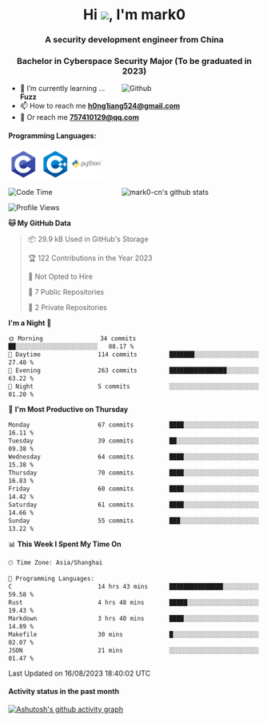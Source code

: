 <h1 align="center">Hi <img src="https://raw.githubusercontent.com/iampavangandhi/iampavangandhi/master/gifs/Hi.gif" width="30px">, I'm mark0</h1>

<h3 align="center">A security development engineer from China</h3>
<h3 align="center">Bachelor in Cyberspace Security Major (To be graduated in 2023)</h3>

<img width="55%" align="right" alt="Github" src="https://raw.githubusercontent.com/onimur/.github/master/.resources/git-header.svg" />

<!-- - 🔭 I’m currently working on **vKarma Webapp** -->
<!-- - 💬 Ask me about ... **Web Develpoment** -->
<!-- - 😄 Employement ... **Open for intern opportunities** -->
<!-- - ⚡ Fun fact ... **Anime**❤ -->
- 🌱 I’m currently learning ... **Fuzz**
- 📫 How to reach me **h0ng1iang524@gmail.com**
- 📨 Or reach me **757410129@qq.com**

<h4>Programming Languages: </h4>
<p align="left">
 <img style="margin: auto;" src="https://raw.githubusercontent.com/sachinverma53121/sachinverma53121/master/icons/c.png" alt=c width="60" height="60"/>
 <img style="margin: auto;" src="https://raw.githubusercontent.com/sachinverma53121/sachinverma53121/master/icons/cpp.png" alt=cplusplus width="60" height="60"/>
 <img style="margin: auto;" src="https://raw.githubusercontent.com/sachinverma53121/sachinverma53121/master/icons/python.png" alt=python width="60" height="60"/>
</p>


<img width="55%" align="right" alt="mark0-cn's github stats" src="https://github-readme-stats.vercel.app/api?username=mark0-cn&show_icons=true&hide_border=true" />

<!--START_SECTION:waka-->
![Code Time](http://img.shields.io/badge/Code%20Time-1%2C154%20hrs%2044%20mins-blue)

![Profile Views](http://img.shields.io/badge/Profile%20Views-1-blue)

**🐱 My GitHub Data** 

> 📦 29.9 kB Used in GitHub's Storage 
 > 
> 🏆 122 Contributions in the Year 2023
 > 
> 🚫 Not Opted to Hire
 > 
> 📜 7 Public Repositories 
 > 
> 🔑 2 Private Repositories 
 > 
**I'm a Night 🦉** 

```text
🌞 Morning                34 commits          ██░░░░░░░░░░░░░░░░░░░░░░░   08.17 % 
🌆 Daytime                114 commits         ███████░░░░░░░░░░░░░░░░░░   27.40 % 
🌃 Evening                263 commits         ████████████████░░░░░░░░░   63.22 % 
🌙 Night                  5 commits           ░░░░░░░░░░░░░░░░░░░░░░░░░   01.20 % 
```
📅 **I'm Most Productive on Thursday** 

```text
Monday                   67 commits          ████░░░░░░░░░░░░░░░░░░░░░   16.11 % 
Tuesday                  39 commits          ██░░░░░░░░░░░░░░░░░░░░░░░   09.38 % 
Wednesday                64 commits          ████░░░░░░░░░░░░░░░░░░░░░   15.38 % 
Thursday                 70 commits          ████░░░░░░░░░░░░░░░░░░░░░   16.83 % 
Friday                   60 commits          ████░░░░░░░░░░░░░░░░░░░░░   14.42 % 
Saturday                 61 commits          ████░░░░░░░░░░░░░░░░░░░░░   14.66 % 
Sunday                   55 commits          ███░░░░░░░░░░░░░░░░░░░░░░   13.22 % 
```


📊 **This Week I Spent My Time On** 

```text
🕑︎ Time Zone: Asia/Shanghai

💬 Programming Languages: 
C                        14 hrs 43 mins      ███████████████░░░░░░░░░░   59.58 % 
Rust                     4 hrs 48 mins       █████░░░░░░░░░░░░░░░░░░░░   19.43 % 
Markdown                 3 hrs 40 mins       ████░░░░░░░░░░░░░░░░░░░░░   14.89 % 
Makefile                 30 mins             █░░░░░░░░░░░░░░░░░░░░░░░░   02.07 % 
JSON                     21 mins             ░░░░░░░░░░░░░░░░░░░░░░░░░   01.47 % 
```


 Last Updated on 16/08/2023 18:40:02 UTC
<!--END_SECTION:waka-->

<h4>Activity status in the past month</h4>

[![Ashutosh's github activity graph](https://github-readme-activity-graph.vercel.app/graph?username=mark0-cn&theme=dracula)](https://github.com/ashutosh00710/github-readme-activity-graph)

<!--
**mark0-cn/mark0-cn** is a ✨ _special_ ✨ repository because its `README.md` (this file) appears on your GitHub profile.

Here are some ideas to get you started:

- 🔭 I’m currently working on ...
- 🌱 I’m currently learning ...
- 👯 I’m looking to collaborate on ...
- 🤔 I’m looking for help with ...
- 💬 Ask me about ...
- 📫 How to reach me: ...
- 😄 Pronouns: ...
- ⚡ Fun fact: ...
-->
